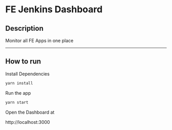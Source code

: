 # FE Jenkins Dashboard

## Description
Monitor all FE Apps in one place

----

## How to run

Install Dependencies
```bash
yarn install
```

Run the app
```bash
yarn start
```

Open the Dashboard at

http://localhost:3000